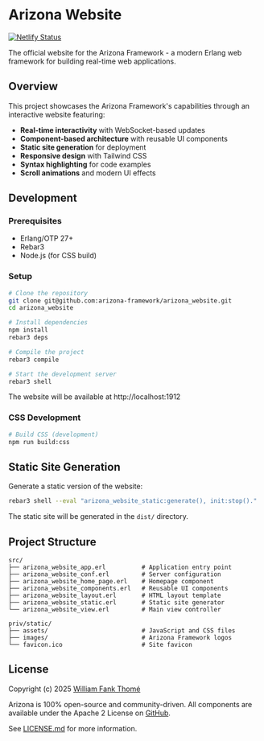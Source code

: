 # Arizona Website

[![Netlify Status](https://api.netlify.com/api/v1/badges/f52c6501-93d0-4298-91b9-4d8297b48823/deploy-status)](https://app.netlify.com/projects/arizonaframework/deploys)

The official website for the Arizona Framework - a modern Erlang web framework
for building real-time web applications.

## Overview

This project showcases the Arizona Framework's capabilities through an
interactive website featuring:

- **Real-time interactivity** with WebSocket-based updates
- **Component-based architecture** with reusable UI components
- **Static site generation** for deployment
- **Responsive design** with Tailwind CSS
- **Syntax highlighting** for code examples
- **Scroll animations** and modern UI effects

## Development

### Prerequisites

- Erlang/OTP 27+
- Rebar3
- Node.js (for CSS build)

### Setup

```bash
# Clone the repository
git clone git@github.com:arizona-framework/arizona_website.git
cd arizona_website

# Install dependencies
npm install
rebar3 deps

# Compile the project
rebar3 compile

# Start the development server
rebar3 shell
```

The website will be available at http://localhost:1912

### CSS Development

```bash
# Build CSS (development)
npm run build:css
```

## Static Site Generation

Generate a static version of the website:

```bash
rebar3 shell --eval "arizona_website_static:generate(), init:stop()."
```

The static site will be generated in the `dist/` directory.

## Project Structure

```
src/
├── arizona_website_app.erl          # Application entry point
├── arizona_website_conf.erl         # Server configuration
├── arizona_website_home_page.erl    # Homepage component
├── arizona_website_components.erl   # Reusable UI components
├── arizona_website_layout.erl       # HTML layout template
├── arizona_website_static.erl       # Static site generator
└── arizona_website_view.erl         # Main view controller

priv/static/
├── assets/                          # JavaScript and CSS files
├── images/                          # Arizona Framework logos
└── favicon.ico                      # Site favicon
```

## License

Copyright (c) 2025 [William Fank Thomé](https://github.com/williamthome)

Arizona is 100% open-source and community-driven. All components are
available under the Apache 2 License on [GitHub](https://github.com/arizona-framework/arizona).

See [LICENSE.md](LICENSE.md) for more information.
